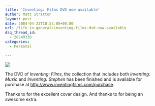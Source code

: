 ```yaml
---
title: 'Inventing: Films DVD now available'
author: Matt Stratton
layout: post
date: 2004-04-23T18:53:00+00:00
url: /life-in-general/inventing-films-dvd-now-available
dsq_thread_id:
  - 28249338
categories:
  - Personal

---
```

![][1]

The DVD of _Inventing: Films_, the collection that includes both _Inventing: Music_ and _Inventing: Stephen_ has been finished and is available for purchase at http://www.inventingfilms.com/purchase.

Thanks to for the excellent cover design. And thanks to for being an awesome extra.

 [1]: http://www.customflix.com/Img/T20/T55/T13/CroppedSmallFullCoverDVDImage.jpg
